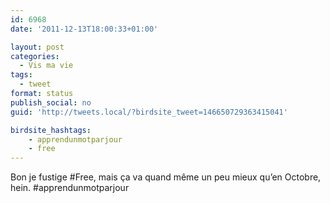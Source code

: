 ```yaml
---
id: 6968
date: '2011-12-13T18:00:33+01:00'

layout: post
categories:
  - Vis ma vie
tags:
  - tweet
format: status
publish_social: no
guid: 'http://tweets.local/?birdsite_tweet=146650729363415041'

birdsite_hashtags:
    - apprendunmotparjour
    - free
---
```


Bon je fustige #Free, mais ça va quand même un peu mieux qu’en Octobre, hein. #apprendunmotparjour
